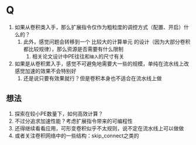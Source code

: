 # Q

1. 如果从卷积类入手，那么扩展指令仅作为粗粒度的调控方式（配置、开启）什么的？
   1. 此外，感觉问题会转移到一个 比较大的计算单元 的设计（因为大部分卷积都比较规律），那么资源是否需要有什么限制
      1. 相关论文设计中PE往往和`输入`的尺寸有关
2. 如果是从卷积累入手，感觉不可避免地需要大一些的规模，单纯在流水线上改感觉加速的效果不会特别好
   1. 还是说只要有效果就行？但是卷积本身也不适合在流水线上做

## 想法

1. 探索在较小PE数量下，如何高效计算？
2. 不过分追求加速性能？考虑扩展指令带来的可编程性
3. 还得继续看看应用，可形变卷积似乎不太规则，说不定在流水线上可以做做
4. 或者关注卷积网络中的一些结构：skip_connect之类的
